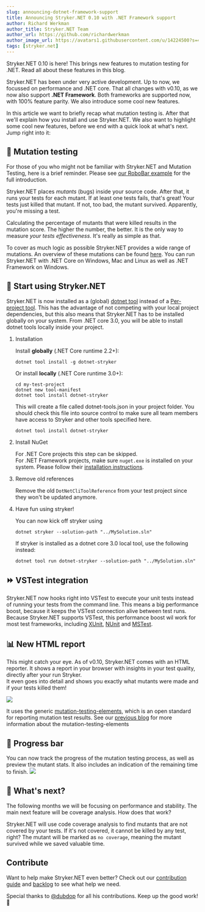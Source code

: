 ```yaml
---
slug: announcing-dotnet-framework-support
title: Announcing Stryker.NET 0.10 with .NET Framework support
author: Richard Werkman
author_title: Stryker.NET Team
author_url: https://github.com/richardwerkman
author_image_url: https://avatars1.githubusercontent.com/u/14224500?s=460&u=189f6ef9ab6957063d0674f94c014bef39bf4653&v=4
tags: [stryker.net]
---
```


Stryker.NET 0.10 is here! This brings new features to mutation testing for .NET. Read all about these features in this blog.

<!--truncate-->

Stryker.NET has been under very active development. Up to now, we focussed on performance and .NET core.
That all changes with v0.10, as we now also support **.NET Framework**. Both frameworks are supported now,
with 100% feature parity. We also introduce some cool new features.

In this article we want to briefly recap what mutation testing is.
After that we'll explain how you install and use Stryker.NET.
We also want to highlight some cool new features, before we end with a quick look at what's next.
Jump right into it:

## 👾 Mutation testing

For those of you who might not be familiar with Stryker.NET and Mutation Testing, here is a brief reminder.
Please see [our RoboBar example](/example) for the full introduction.

Stryker.NET places _mutants_ (bugs) inside your source code. After that, it runs your tests for each mutant.
If at least one tests fails, that's great! Your tests just killed that mutant. If not, too bad, the mutant survived.
Apparently, you're missing a test.

Calculating the percentage of mutants that were killed results in the mutation score. The higher the number, the better.
It is the only way to measure _your tests effectiveness_. It's really as simple as that.

To cover as much logic as possible Stryker.NET provides a wide range of mutations.
An overview of these mutations can be found [here](/docs/stryker-net/mutations).
You can run Stryker.NET with .NET Core on Windows, Mac and Linux as well as .NET Framework on Windows.

## 💪 Start using Stryker.NET

Stryker.NET is now installed as a (global) [dotnet tool](https://docs.microsoft.com/en-us/dotnet/core/tools/global-tools)
instead of a [Per-project tool](https://docs.microsoft.com/en-us/dotnet/core/tools/extensibility).
This has the advantage of not competing with your local project dependencies, but this also means that
Stryker.NET has to be installed globally on your system. From .NET core 3.0, you will be able to install dotnet tools locally inside your project.

1. Installation

   Install **globally** (.NET Core runtime 2.2+):

   ```
   dotnet tool install -g dotnet-stryker
   ```

   Or install **locally** (.NET Core runtime 3.0+):

   ```shell
   cd my-test-project
   dotnet new tool-manifest
   dotnet tool install dotnet-stryker
   ```

   This will create a file called dotnet-tools.json in your project folder. You should check this file into source control to make sure all team members have access to Stryker and other tools specified here.

   ```
   dotnet tool install dotnet-stryker
   ```

2. Install NuGet

   For .NET Core projects this step can be skipped.  
   For .NET Framework projects, make sure `nuget.exe` is installed on your system.
   Please follow their [installation instructions](https://docs.microsoft.com/en-us/nuget/install-nuget-client-tools#windows).

3. Remove old references

   Remove the old `DotNetCliToolReference` from your test project since they won't be updated anymore.

4. Have fun using stryker!

   You can now kick off stryker using

   ```
   dotnet stryker --solution-path "../MySolution.sln"
   ```

   If stryker is installed as a dotnet core 3.0 local tool, use the following instead:

   ```
   dotnet tool run dotnet-stryker --solution-path "../MySolution.sln"
   ```

## ⏩ VSTest integration

Stryker.NET now hooks right into VSTest to execute your unit tests instead of running your tests from the command line.
This means a big performance boost, because it keeps the VSTest connection alive between test runs.
Because Stryker.NET supports VSTest, this performance boost wil work for most test frameworks, including [XUnit](https://xunit.github.io/),
[NUnit](https://nunit.org/) and [MSTest](https://docs.microsoft.com/en-us/dotnet/core/testing/unit-testing-with-mstest).

## 📊 New HTML report

This might catch your eye. As of v0.10, Stryker.NET comes with an HTML reporter.
It shows a report in your browser with insights in your test quality, directly after your run Stryker.  
It even goes into detail and shows you exactly what mutants were made and if your tests killed them!

![](/images/stryker-net/html-report-net.png)

It uses the generic [mutation-testing-elements](https://github.com/stryker-mutator/mutation-testing-elements),
which is an open standard for reporting mutation test results. See our [previous blog](./2019-04-03-one-mutation-testing-html-report.md) for more information about the mutation-testing-elements

## 🏃‍ Progress bar

You can now track the progress of the mutation testing process, as well as preview the mutant stats.
It also includes an indication of the remaining time to finish.
![](/images/stryker-net/progress-bar-net.png)

## 🔮 What's next?

The following months we will be focusing on performance and stability.
The main next feature will be coverage analysis. How does that work?

Stryker.NET will use code coverage analysis to find mutants that are not covered by your tests.
If it's not covered, it cannot be killed by any test, right? The mutant will be marked as `no coverage`,
meaning the mutant survived while we saved valuable time.

## Contribute

Want to help make Stryker.NET even better?
Check out our [contribution guide](https://github.com/stryker-mutator/stryker-net/blob/master/CONTRIBUTING.md)
and [backlog](https://waffle.io/stryker-mutator/stryker-net) to see what help we need.

Special thanks to [@dubdop](https://github.com/stryker-mutator/stryker-net/commits?author=dupdob) for all his contributions. Keep up the good work! 💪

